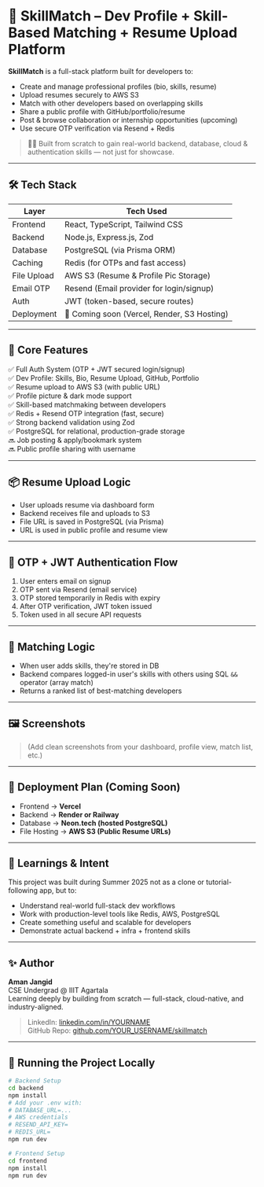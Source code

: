 
# 🚀 SkillMatch – Dev Profile + Skill-Based Matching + Resume Upload Platform

**SkillMatch** is a full-stack platform built for developers to:

- Create and manage professional profiles (bio, skills, resume)
- Upload resumes securely to AWS S3
- Match with other developers based on overlapping skills
- Share a public profile with GitHub/portfolio/resume
- Post & browse collaboration or internship opportunities (upcoming)
- Use secure OTP verification via Resend + Redis

> 🧑‍💻 Built from scratch to gain real-world backend, database, cloud & authentication skills — not just for showcase.

---

## 🛠️ Tech Stack

| Layer       | Tech Used                                  |
|------------|----------------------------------------------|
| Frontend   | React, TypeScript, Tailwind CSS              |
| Backend    | Node.js, Express.js, Zod                     |
| Database   | PostgreSQL (via Prisma ORM)                  |
| Caching    | Redis (for OTPs and fast access)             |
| File Upload| AWS S3 (Resume & Profile Pic Storage)        |
| Email OTP  | Resend (Email provider for login/signup)     |
| Auth       | JWT (token-based, secure routes)             |
| Deployment | 🔧 Coming soon (Vercel, Render, S3 Hosting)   |

---

## 🔑 Core Features

✅ Full Auth System (OTP + JWT secured login/signup)  
✅ Dev Profile: Skills, Bio, Resume Upload, GitHub, Portfolio  
✅ Resume upload to AWS S3 (with public URL)  
✅ Profile picture & dark mode support  
✅ Skill-based matchmaking between developers  
✅ Redis + Resend OTP integration (fast, secure)  
✅ Strong backend validation using Zod  
✅ PostgreSQL for relational, production-grade storage  
🔜 Job posting & apply/bookmark system  
🔜 Public profile sharing with username

---

## 📦 Resume Upload Logic

- User uploads resume via dashboard form
- Backend receives file and uploads to S3
- File URL is saved in PostgreSQL (via Prisma)
- URL is used in public profile and resume view

---

## 🔐 OTP + JWT Authentication Flow

1. User enters email on signup
2. OTP sent via Resend (email service)
3. OTP stored temporarily in Redis with expiry
4. After OTP verification, JWT token issued
5. Token used in all secure API requests

---

## 🧪 Matching Logic

- When user adds skills, they're stored in DB
- Backend compares logged-in user's skills with others using SQL `&&` operator (array match)
- Returns a ranked list of best-matching developers

---

## 🖼️ Screenshots

> (Add clean screenshots from your dashboard, profile view, match list, etc.)

---

## 🚧 Deployment Plan (Coming Soon)

- Frontend → **Vercel**
- Backend → **Render or Railway**
- Database → **Neon.tech (hosted PostgreSQL)**
- File Hosting → **AWS S3 (Public Resume URLs)**

---

## 🧠 Learnings & Intent

This project was built during Summer 2025 not as a clone or tutorial-following app, but to:

- Understand real-world full-stack dev workflows  
- Work with production-level tools like Redis, AWS, PostgreSQL  
- Create something useful and scalable for developers  
- Demonstrate actual backend + infra + frontend skills

---

## ✨ Author

**Aman Jangid**  
CSE Undergrad @ IIIT Agartala  
Learning deeply by building from scratch — full-stack, cloud-native, and industry-aligned.

> LinkedIn: [linkedin.com/in/YOURNAME](#)  
> GitHub Repo: [github.com/YOUR_USERNAME/skillmatch](#)

---

## 🧪 Running the Project Locally

```bash
# Backend Setup
cd backend
npm install
# Add your .env with:
# DATABASE_URL=...
# AWS credentials
# RESEND_API_KEY=
# REDIS_URL=
npm run dev

# Frontend Setup
cd frontend
npm install
npm run dev
